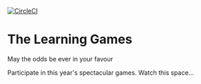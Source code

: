 [![CircleCI](https://circleci.com/gh/bidwall/the-learning-games.svg?style=shield)](https://circleci.com/gh/bidwall/the-learning-games)

# The Learning Games
May the odds be ever in your favour

Participate in this year's spectacular games. Watch this space...
